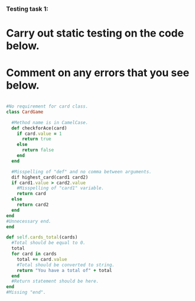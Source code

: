### Testing task 1:

# Carry out static testing on the code below.
# Comment on any errors that you see below.
```ruby

#No requirement for card class.
class CardGame

  #Method name is in CamelCase.
  def checkforAce(card)
    if card.value = 1
      return true
    else
      return false
    end
  end

  #Misspelling of "def" and no comma between arguments.
  dif highest_card(card1 card2)
  if card1.value > card2.value
    #Misspelling of "card1" variable.
    return card
  else
    return card2
  end
end
#Unnecessary end.
end

def self.cards_total(cards)
  #Total should be equal to 0.
  total
  for card in cards
    total += card.value
    #Total should be converted to string.
    return "You have a total of" + total
  end
  #Return statement should be here.
end
#Missing "end".
```
